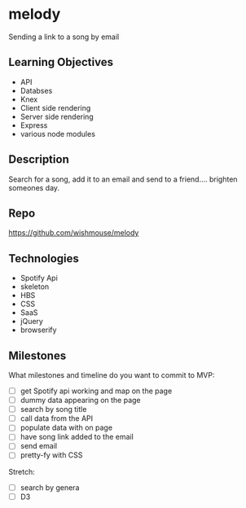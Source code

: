 # melody
Sending a link to a  song by email

## Learning Objectives
- API
- Databses
- Knex
- Client side rendering
- Server side rendering
- Express
- various node modules


## Description
Search for a song, add it to an email and send to a friend.... brighten someones day.


## Repo
https://github.com/wishmouse/melody

## Technologies
- Spotify Api
- skeleton
- HBS
- CSS
- SaaS
- jQuery
- browserify


## Milestones
What milestones and timeline do you want to commit to
MVP:
- [ ] get Spotify api working and map on the page
- [ ] dummy data appearing on the page
- [ ] search by song title
- [ ] call data from the API
- [ ] populate data with on page
- [ ] have song link added to the email
- [ ] send email
- [ ] pretty-fy with CSS

Stretch:
- [ ] search by genera
- [ ] D3 
